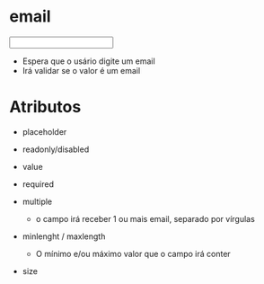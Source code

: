 # email
<input type="email">

- Espera que o usário digite um email
- Irá validar se o valor é um email

# Atributos

- placeholder
- readonly/disabled
- value

- required

- multiple
    * o campo irá receber 1 ou mais email, separado por vírgulas

- minlenght / maxlength
    * O mínimo e/ou máximo valor que o campo irá conter

- size